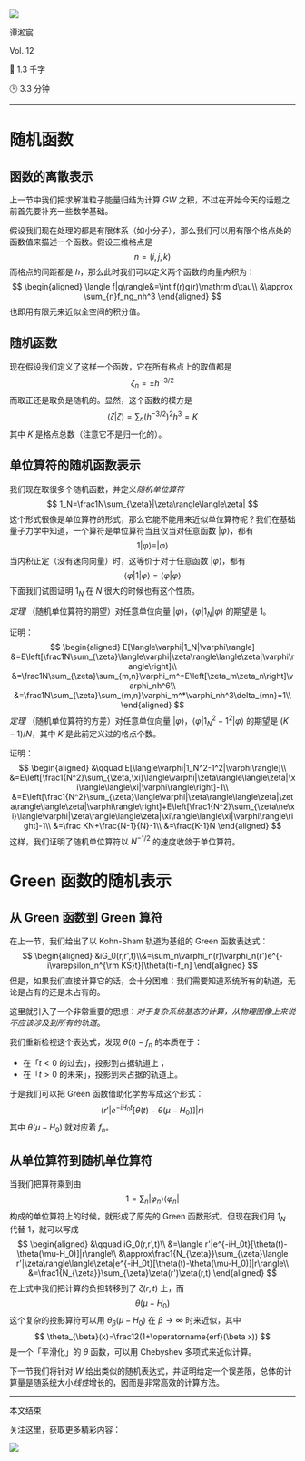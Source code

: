 <section id="frontmatter">
<section id="frontmatter-left">
<img id="avatar" src="https://tva1.sinaimg.cn/large/006y8mN6gy1g73qxb4k8xj30dw0dwgmu.jpg">
<p id="name">谭淞宸</p>
</section>
<section id="frontmatter-right">
<p id="number">Vol. 12</p>
<p id="word-count">📝 1.3 千字</p>
<p id="time-estimation">🕒 3.3 分钟</p>
</section>
</section>

---

# 随机函数

## 函数的离散表示

上一节中我们把求解准粒子能量归结为计算 $GW$ 之积，不过在开始今天的话题之前首先要补充一些数学基础。

假设我们现在处理的都是有限体系（如小分子），那么我们可以用有限个格点处的函数值来描述一个函数。假设三维格点是
$$
n=(i,j,k)
$$
而格点的间距都是 $h$，那么此时我们可以定义两个函数的向量内积为：
$$
\begin{aligned}
\langle f|g\rangle&=\int f(r)g(r)\mathrm d\tau\\
&\approx \sum_{n}f_ng_nh^3
\end{aligned}
$$
也即用有限元来近似全空间的积分值。

## 随机函数

现在假设我们定义了这样一个函数，它在所有格点上的取值都是
$$
\zeta_n=\pm h^{-3/2}
$$
而取正还是取负是随机的。显然，这个函数的模方是
$$
\langle\zeta|\zeta\rangle=\sum_n(h^{-3/2})^2h^3=K
$$
其中 $K$ 是格点总数（注意它不是归一化的）。

## 单位算符的随机函数表示

我们现在取很多个随机函数，并定义*随机单位算符*
$$
1_N=\frac1N\sum_{\zeta}|\zeta\rangle\langle\zeta|
$$
这个形式很像是单位算符的形式，那么它能不能用来近似单位算符呢？我们在基础量子力学中知道，一个算符是单位算符当且仅当对任意函数 $|\varphi\rangle$，都有
$$
1|\varphi\rangle=|\varphi\rangle
$$
当内积正定（没有迷向向量）时，这等价于对于任意函数 $|\varphi\rangle$，都有
$$
\langle \varphi|1|\varphi\rangle=\langle\varphi|\varphi\rangle
$$
下面我们试图证明 $1_N$ 在 $N$ 很大的时候也有这个性质。

*定理* （随机单位算符的期望）对任意单位向量 $|\varphi\rangle$，$\langle \varphi|1_N|\varphi\rangle$ 的期望是 1。

证明：
$$
\begin{aligned}
E[\langle\varphi|1_N|\varphi\rangle]
&=E\left[\frac1N\sum_{\zeta}\langle\varphi|\zeta\rangle\langle\zeta|\varphi\rangle\right]\\
&=\frac1N\sum_{\zeta}\sum_{m,n}\varphi_m^*E\left[\zeta_m\zeta_n\right]\varphi_nh^6\\
&=\frac1N\sum_{\zeta}\sum_{m,n}\varphi_m^*\varphi_nh^3\delta_{mn}=1\\
\end{aligned}
$$
*定理* （随机单位算符的方差）对任意单位向量 $|\varphi\rangle$，$\langle\varphi|1_N^2-1^2|\varphi\rangle$ 的期望是 $(K-1)/N$，其中 $K$ 是此前定义过的格点个数。

证明：
$$
\begin{aligned}
&\qquad E[\langle\varphi|1_N^2-1^2|\varphi\rangle]\\
&=E\left[\frac1{N^2}\sum_{\zeta,\xi}\langle\varphi|\zeta\rangle\langle\zeta|\xi\rangle\langle\xi|\varphi\rangle\right]-1\\
&=E\left[\frac1{N^2}\sum_{\zeta}\langle\varphi|\zeta\rangle\langle\zeta|\zeta\rangle\langle\zeta|\varphi\rangle\right]+E\left[\frac1{N^2}\sum_{\zeta\ne\xi}\langle\varphi|\zeta\rangle\langle\zeta|\xi\rangle\langle\xi|\varphi\rangle\right]-1\\
&=\frac KN+\frac{N-1}{N}-1\\
&=\frac{K-1}N
\end{aligned}
$$
这样，我们证明了随机单位算符以 $N^{-1/2}$ 的速度收敛于单位算符。

# Green 函数的随机表示

## 从 Green 函数到 Green 算符

在上一节，我们给出了以 Kohn-Sham 轨道为基组的 Green 函数表达式：
$$
\begin{aligned}
&iG_0(r,r',t)\\&=\sum_n\varphi_n(r)\varphi_n(r')e^{-i\varepsilon_n^{\rm KS}t}[\theta(t)-f_n]
\end{aligned}
$$
但是，如果我们直接计算它的话，会十分困难：我们需要知道系统所有的轨道，无论是占有的还是未占有的。

这里就引入了一个非常重要的思想：*对于复杂系统基态的计算，从物理图像上来说不应该涉及到所有的轨道*。

我们重新检视这个表达式，发现 $\theta(t)-f_n$ 的本质在于：

- 在「$t<0$ 的过去」，投影到占据轨道上；
- 在「$t>0$ 的未来」，投影到未占据的轨道上。

于是我们可以把 Green 函数借助化学势写成这个形式：
$$
\langle r'|e^{-iH_0t}[\theta(t)-\theta(\mu-H_0)]|r\rangle
$$
其中 $\theta(\mu-H_0)$ 就对应着 $f_n$。

## 从单位算符到随机单位算符

当我们把算符乘到由
$$
1=\sum_n|\varphi_n\rangle\langle\varphi_n|
$$
构成的单位算符上的时候，就形成了原先的 Green 函数形式。但现在我们用 $1_N$ 代替 $1$，就可以写成
$$
\begin{aligned}
&\qquad iG_0(r,r',t)\\
&=\langle r'|e^{-iH_0t}[\theta(t)-\theta(\mu-H_0)]|r\rangle\\
&\approx\frac1{N_{\zeta}}\sum_{\zeta}\langle r'|\zeta\rangle\langle\zeta|e^{-iH_0t}[\theta(t)-\theta(\mu-H_0)]|r\rangle\\
&=\frac1{N_{\zeta}}\sum_{\zeta}\zeta(r')\zeta(r,t)
\end{aligned}
$$
在上式中我们把计算的负担转移到了 $\zeta(r,t)$ 上，而
$$
\theta(\mu-H_0)
$$
这个复杂的投影算符可以用 $\theta_{\beta}(\mu-H_0)$ 在 $\beta\to \infty$ 时来近似，其中
$$
\theta_{\beta}(x)=\frac12(1+\operatorname{erf}(\beta x))
$$
是一个「平滑化」的 $\theta$ 函数，可以用 Chebyshev 多项式来近似计算。

下一节我们将针对 $W$ 给出类似的随机表达式，并证明给定一个误差限，总体的计算量是随系统大小*线性*增长的，因而是非常高效的计算方法。

---

<section id="backmatter">
<p id="end">本文结束</p>
<p id="more">关注这里，获取更多精彩内容：</p>
<img src="https://tva1.sinaimg.cn/large/006y8mN6ly1g77q459r7nj30u00u0tae.jpg">
</section>